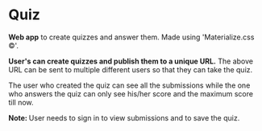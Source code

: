 # Quiz

<b>Web app</b> to create quizzes and answer them.
Made using 'Materialize.css &copy;'.

<b>User's can create quizzes and publish them to a unique URL.</b>
The above URL can be sent to multiple different users so that they can take the quiz.

The user who created the quiz can see all the submissions while the one who answers the quiz can only see his/her score and the maximum score till now.

<b>Note: </b>User needs to sign in to view submissions and to save the quiz.

